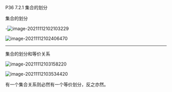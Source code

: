 

P36 7.2.1 集合的划分



集合的划分

 -![image-20211112102103229](C:\Users\白木-泽\AppData\Roaming\Typora\typora-user-images\image-20211112102103229.png)

![image-20211112102406470](C:\Users\白木-泽\AppData\Roaming\Typora\typora-user-images\image-20211112102406470.png)



-------------------------------------------------------

集合的划分和等价关系

![image-20211112103158220](C:\Users\白木-泽\AppData\Roaming\Typora\typora-user-images\image-20211112103158220.png)

  ![image-20211112103534420](C:\Users\白木-泽\AppData\Roaming\Typora\typora-user-images\image-20211112103534420.png)

有一个集合关系则必然有一个等价划分，反之亦然。













